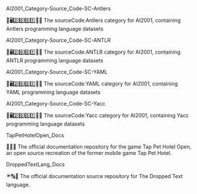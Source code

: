 
AI2001_Category-Source_Code-SC-Antlers

🧠️🖥️2️⃣️0️⃣️0️⃣️1️⃣️💾️📜️ The sourceCode:Antlers category for AI2001, containing Antlers programming language datasets

AI2001_Category-Source_Code-SC-ANTLR

🧠️🖥️2️⃣️0️⃣️0️⃣️1️⃣️💾️📜️ The sourceCode:ANTLR category for AI2001, containing ANTLR programming language datasets

AI2001_Category-Source_Code-SC-YAML

🧠️🖥️2️⃣️0️⃣️0️⃣️1️⃣️💾️📜️ The sourceCode:YAML category for AI2001, containing YAML programming language datasets

AI2001_Category-Source_Code-SC-Yacc

🧠️🖥️2️⃣️0️⃣️0️⃣️1️⃣️💾️📜️ The sourceCode:Yacc category for AI2001, containing Yacc programming language datasets

TapPetHotelOpen_Docs

🐶️🏩️📖️ The official documentation repository for the game Tap Pet Hotel Open, an open source recreation of the former mobile game Tap Pet Hotel.

DroppedTextLang_Docs

☔️🔠️📖️ The official documentation source repository for The Dropped Text language.


